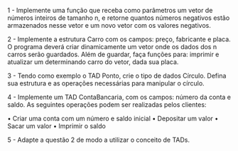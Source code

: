 1 - Implemente uma função que receba como parâmetros um vetor de números inteiros de tamanho n, e retorne quantos números negativos estão armazenados nesse vetor e um novo vetor com os valores negativos.

2 - Implemente a estrutura Carro com os campos: preço, fabricante e placa.  O programa deverá criar dinamicamente um vetor onde os dados dos n carros serão guardados. Além de guardar, faça funções para: imprimir e atualizar um determinando carro do vetor, dada sua placa. 

3 -  Tendo como exemplo o TAD Ponto, crie o tipo de dados Círculo. Defina sua estrutura e as operações necessárias para manipular o círculo.

4 -  Implemente um TAD ContaBancaria, com os campos: número da conta e saldo.  As seguintes operações podem ser realizadas pelos clientes:

•   Criar uma conta com um número e saldo inicial
•   Depositar um valor
•   Sacar um valor
•   Imprimir o saldo

5 - Adapte a questão 2 de modo a utilizar o conceito de TADs.